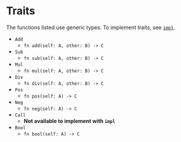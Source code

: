 # Traits

The functions listed use generic types. To implement traits, see [```impl```](keywords.md#impl).

- ```Add```
    - ```fn add(self: A, other: B) -> C ```
- ```Sub```
    - ```fn sub(self: A, other: B) -> C ```
- ```Mul```
    - ```fn mul(self: A, other: B) -> C ```
- ```Div```
    - ```fn div(self: A, other: B) -> C ```
- ```Pos```
    - ```fn pos(self: A) -> C ```
- ```Neg```
    - ```fn neg(self: A) -> C ```
- ```Call```
    - **Not available to implement with ```impl```**
- ```Bool```
    - ```fn bool(self: A) -> C ```